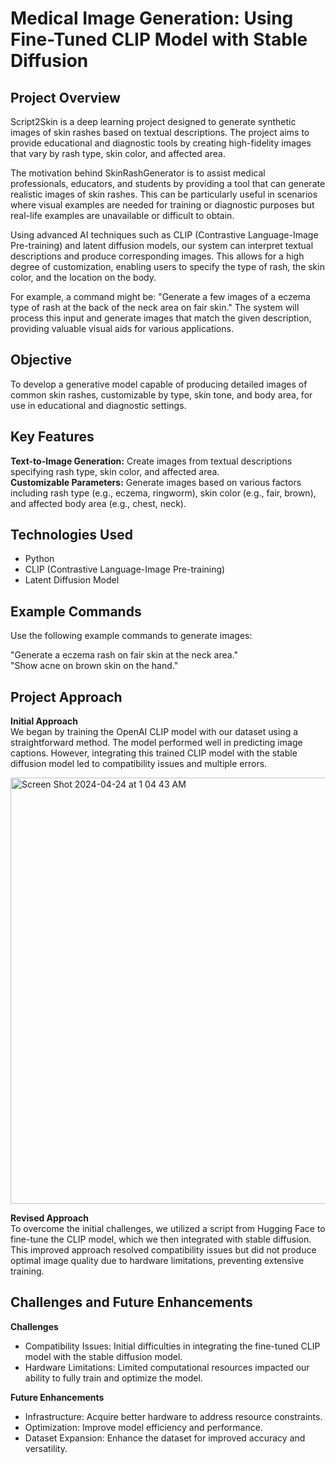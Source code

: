 # Medical Image Generation: Using Fine-Tuned CLIP Model with Stable Diffusion

## Project Overview

Script2Skin is a deep learning project designed to generate synthetic images of skin rashes based on textual descriptions. The project aims to provide educational and diagnostic tools by creating high-fidelity images that vary by rash type, skin color, and affected area.

The motivation behind SkinRashGenerator is to assist medical professionals, educators, and students by providing a tool that can generate realistic images of skin rashes. This can be particularly useful in scenarios where visual examples are needed for training or diagnostic purposes but real-life examples are unavailable or difficult to obtain.

Using advanced AI techniques such as CLIP (Contrastive Language-Image Pre-training) and latent diffusion models, our system can interpret textual descriptions and produce corresponding images. This allows for a high degree of customization, enabling users to specify the type of rash, the skin color, and the location on the body.

For example, a command might be: "Generate a few images of a eczema type of rash at the back of the neck area on fair skin." The system will process this input and generate images that match the given description, providing valuable visual aids for various applications.

## Objective

To develop a generative model capable of producing detailed images of common skin rashes, customizable by type, skin tone, and body area, for use in educational and diagnostic settings.

## Key Features

<b> Text-to-Image Generation:</b> Create images from textual descriptions specifying rash type, skin color, and affected area.<br>
<b>Customizable Parameters:</b> Generate images based on various factors including rash type (e.g., eczema, ringworm), skin color (e.g., fair, brown), and affected body area (e.g., chest, neck).

## Technologies Used
- Python
- CLIP (Contrastive Language-Image Pre-training)
- Latent Diffusion Model

## Example Commands
Use the following example commands to generate images:

"Generate a eczema rash on fair skin at the neck area."<br>
"Show acne on brown skin on the hand."

## Project Approach
<b>Initial Approach</b><br>
We began by training the OpenAI CLIP model with our dataset using a straightforward method. The model performed well in predicting image captions. However, integrating this trained CLIP model with the stable diffusion model led to compatibility issues and multiple errors.

<img width="682" alt="Screen Shot 2024-04-24 at 1 04 43 AM" src="https://github.com/jhalak1509/Medical_Image_Generation/assets/114832299/c3391370-9c21-45a3-8440-62c658a3be8d">

<br>

<b>Revised Approach</b><br>
To overcome the initial challenges, we utilized a script from Hugging Face to fine-tune the CLIP model, which we then integrated with stable diffusion. This improved approach resolved compatibility issues but did not produce optimal image quality due to hardware limitations, preventing extensive training.

## Challenges and Future Enhancements
<b>Challenges</b><br>
- Compatibility Issues: Initial difficulties in integrating the fine-tuned CLIP model with the stable diffusion model.
- Hardware Limitations: Limited computational resources impacted our ability to fully train and optimize the model.

<b>Future Enhancements</b><br>
- Infrastructure: Acquire better hardware to address resource constraints.
- Optimization: Improve model efficiency and performance.
- Dataset Expansion: Enhance the dataset for improved accuracy and versatility.


